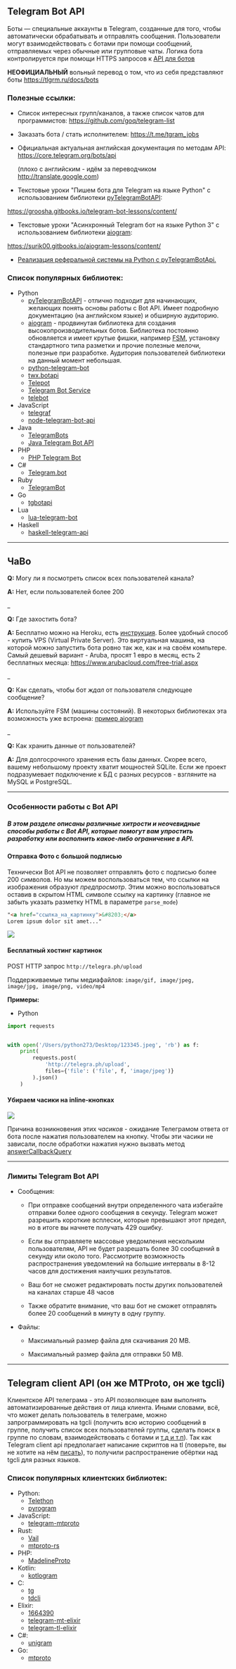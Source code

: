 ## Telegram Bot API
Боты — специальные аккаунты в Telegram, созданные для того, чтобы автоматически обрабатывать и отправлять сообщения. 
Пользователи могут взаимодействовать с ботами при помощи сообщений, отправляемых через обычные или групповые чаты. 
Логика бота контролируется при помощи HTTPS запросов к [API для ботов](https://api.telegram.org)

**НЕОФИЦИАЛЬНЫЙ** вольный перевод о том, что из себя представляют боты https://tlgrm.ru/docs/bots

### Полезные ссылки:

- Список интересных групп/каналов, а также список чатов для программистов: https://github.com/goq/telegram-list

- Заказать бота / стать исполнителем: https://t.me/tgram_jobs

- Официальная актуальная английская документация по методам API: https://core.telegram.org/bots/api

  (плохо с английским - идём за переводчиком http://translate.google.com)

- Текстовые уроки "Пишем бота для Telegram на языке Python" с использованием библиотеки [pyTelegramBotAPI](https://github.com/eternnoir/pyTelegramBotAPI):

 https://groosha.gitbooks.io/telegram-bot-lessons/content/

- Текстовые уроки "Асинхронный Telegram бот на языке Python 3" с использованием библиотеки [aiogram](https://github.com/aiogram/aiogram):

 https://surik00.gitbooks.io/aiogram-lessons/content/
 
- [Реализация реферальной системы на Python с pyTelegramBotApi.](https://github.com/P-Alban/FAQ-1/tree/patch-5/referral%20system%20example)

### Список популярных библиотек:
 + Python
   - [pyTelegramBotAPI](https://github.com/eternnoir/pyTelegramBotAPI) - отлично подходит для начинающих, желающих понять основы работы с Bot API. Имеет подробную документацию (на английском языке) и обширную аудиторию.
   - [aiogram](https://github.com/aiogram/aiogram) - продвинутая библиотека для создания высокопроизводительных ботов. Библиотека постоянно обновляется и имеет крутые фишки, например [FSM](https://ru.wikipedia.org/wiki/Конечный_автомат), установку стандартного типа разметки и прочие полезные мелочи, полезные при разработке. Аудитория пользователей библиотеки на данный момент небольшая.
   - [python-telegram-bot](https://github.com/python-telegram-bot/python-telegram-bot)
   - [twx.botapi](https://github.com/datamachine/twx.botapi)
   - [Telepot](https://github.com/nickoala/telepot)
   - [Telegram Bot Service](https://github.com/sourcesimian/txTelegramBot)
   - [telebot](https://github.com/yukuku/telebot)
 + JavaScript
   - [telegraf](https://github.com/telegraf/telegraf)
   - [node-telegram-bot-api](https://github.com/yagop/node-telegram-bot-api)
 + Java
   - [TelegramBots](https://github.com/rubenlagus/TelegramBots)
   - [Java Telegram Bot API](https://github.com/pengrad/java-telegram-bot-api)
 + PHP
   - [PHP Telegram Bot](https://github.com/php-telegram-bot/core)
 + C#
   - [Telegram.bot](https://github.com/TelegramBots/Telegram.Bot)
 + Ruby
   - [TelegramBot](https://github.com/eljojo/telegram_bot)
 + Go
   - [tgbotapi](https://github.com/go-telegram-bot-api/telegram-bot-api)
 + Lua
   - [lua-telegram-bot](https://github.com/cosmonawt/lua-telegram-bot)
 + Haskell
   - [haskell-telegram-api](https://github.com/klappvisor/haskell-telegram-api)


---

## ЧаВо

**Q:** Могу ли я посмотреть список всех пользователей канала?

**A:** Нет, если пользователей более 200

_

**Q:** Где захостить бота?

**A:** Бесплатно можно на Heroku, есть [инструкция](https://github.com/Kylmakalle/heroku-telegram-bot).
Более удобный способ - купить VPS \(Virtual Private Server\). Это виртуальная машина, на которой можно запустить бота ровно так же, как и на своём компьтере.
Самый дешевый вариант - Aruba, просят 1 евро в месяц, есть 2 бесплатных месяца: https://www.arubacloud.com/free-trial.aspx

_

**Q:** Как сделать, чтобы бот _ждал_ от пользователя следующее сообщение?

**A:** Используйте FSM (машины состояний). В некоторых библиотеках эта возможность уже встроена: [пример aiogram](https://github.com/aiogram/aiogram/blob/dfcc59d349e5387ff59ead32bd8f20d4ae064568/examples/finite_state_machine_example.py)

_

**Q:** Как хранить данные от пользователей?

**A:** Для долгосрочного хранения есть базы данных. Скорее всего, вашему небольшому проекту хватит мощностей SQLite. Если же проект подразумевает подключение к БД с разных ресурсов - взгляните на MySQL и PostgreSQL.


---


### Особенности работы с Bot API

##### В этом разделе описаны различные хитрости и неочевидные способы работы с Bot API, которые помогут вам упростить разработку или восполнить какое-либо ограничение в API.

#### Отправка Фото с большой подписью

Технически Bot API не позволяет отправлять фото с подписью более 200 символов. Но мы можем воспользоваться тем, что ссылки на изображения образуют _предпросмотр_. Этим можно воспользоваться оставив в скрытом HTML символе ссылку на картинку \(главное не забыть указать разметку HTML в параметре `parse_mode`\)
```HTML
"​​<a href="ссылка_на_картинку">&#8203;</a>
Lorem ipsum dolor sit amet..."
```
![](http://telegra.ph/file/ef107beda6880867f0348.png)

#### Бесплатный хостинг картинок
POST HTTP запрос `http://telegra.ph/upload`

Поддерживаемые типы медиафайлов:
`image/gif, image/jpeg, image/jpg, image/png, video/mp4`

**Примеры:**
- Python

```python
import requests


with open('/Users/python273/Desktop/123345.jpeg', 'rb') as f:
    print(
        requests.post(
            'http://telegra.ph/upload',
            files={'file': ('file', f, 'image/jpeg')}
        ).json()
    )
```

#### Убираем часики на inline-кнопках
![](http://telegra.ph/file/b61e25a0a3f81f157eecf.png)

Причина возникновения этих _часиков_ - ожидание Телеграмом ответа от бота после нажатия пользователем на кнопку. Чтобы эти часики не зависали, после обработки нажатия нужно вызвать метод [answerCallbackQuery](https://core.telegram.org/bots/api#answercallbackquery)


---


### Лимиты Telegram Bot API

 + Сообщения:
   - При отправке сообщений внутри определенного чата избегайте отправки более одного сообщения в секунду. Telegram может разрешить короткие всплески, которые превышают этот предел, но в итоге вы начнете получать 429 ошибку.

   - Если вы отправляете массовые уведомления нескольким пользователям, API не будет разрешать более 30 сообщений в секунду или около того. Рассмотрите возможность распространения уведомлений на большие интервалы в 8-12 часов для достижения наилучших результатов.
   
   - Ваш бот не сможет редактировать посты других пользователей на каналах старше 48 часов

   - Также обратите внимание, что ваш бот не сможет отправлять более 20 сообщений в минуту в одну группу.
 + Файлы:
 	- Максимальный размер файла для скачивания 20 MB.
  
   -  Максимальный размер файла для отправки 50 MB.

---


## Telegram client API (он же MTProto, он же tgcli)
Клиентское API телеграма - это API позволяющее вам выполнять автоматизированные действия от лица клиента.
Иными словами, всё, что может делать пользователь в телеграме, можно запрограммировать на tgcli \(получить всю историю сообщений в группе,
получить список всех пользователей группы, сделать поиск в группе по словам, взаимодействовать с ботами и [т.д и т.п](http://stek29.rocks/tl-schema/latest/)\).
Так как Telegram client api предполагает написание скриптов на tl \(поверьте, вы не хотите на нём [писать](https://tlgrm.ru/docs/mtproto/TL)\), то получили распространение обёртки над tgcli для разных языков.


### Список популярных клиентских библиотек:
+ Python:
  - [Telethon](https://github.com/LonamiWebs/Telethon)
  - [pyrogram](https://github.com/pyrogram/pyrogram)
+ JavaScript:
  - [telegram-mtproto](https://github.com/zerobias/telegram-mtproto)
+ Rust:
  - [Vail](https://github.com/JuanPotato/Vail)
  - [mtproto-rs](https://github.com/Connicpu/mtproto-rs)
+ PHP:
  - [MadelineProto](https://github.com/danog/MadelineProto)
+ Kotlin:
  - [kotlogram](https://github.com/badoualy/kotlogram)
+ C:
  - [tg](https://github.com/vysheng/tg)
  - [tdcli](https://bitbucket.org/vysheng/tdcli)  
+ Elixir:
  - [1664390](https://gitlab.com/snippets/1664390)
  - [telegram-mt-elixir](https://github.com/Fnux/telegram-mt-elixir)
  - [telegram-tl-elixir](https://github.com/Fnux/telegram-tl-elixir)
+ C#:
  - [unigram](https://github.com/unigramdev/unigram)
+ Go:
  - [mtproto](https://github.com/sdidyk/mtproto)
